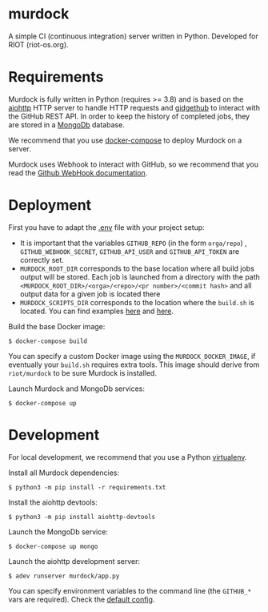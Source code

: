 # murdock

A simple CI (continuous integration) server written in Python.
Developed for RIOT (riot-os.org).

# Requirements

Murdock is fully written in Python (requires >= 3.8) and is based on the
[aiohttp](https://docs.aiohttp.org/en/stable/index.html)
HTTP server to handle HTTP requests and
[gidgethub](https://gidgethub.readthedocs.io/en/latest/) to interact with the
GitHub REST API.
In order to keep the history of completed jobs, they are stored in a
[MongoDb](https://www.mongodb.com/) database.

We recommend that you use
[docker-compose](https://docs.docker.com/compose/#compose-documentation) to
deploy Murdock on a server.

Murdock uses Webhook to interact with GitHub, so we recommend that you read
the [Github WebHook documentation](https://docs.github.com/en/developers/webhooks-and-events/webhooks/creating-webhooks).

# Deployment

First you have to adapt the [.env](.env) file with your project setup:
- It is important that the variables `GITHUB_REPO` (in the form `orga/repo`) ,
`GITHUB_WEBHOOK_SECRET`, `GITHUB_API_USER` and `GITHUB_API_TOKEN` are correctly
set.
- `MURDOCK_ROOT_DIR` corresponds to the base location where all build jobs output
will be stored. Each job is launched from a directory with the path
`<MURDOCK_ROOT_DIR>/<orga>/<repo>/<pr number>/<commit hash>` and all output data
for a given job is located there
- `MURDOCK_SCRIPTS_DIR` corresponds to the location where the `build.sh` is
located. You can find examples [here](utils/buils.sh) and
[here](scripts.example/build.sh.example).

Build the base Docker image:

```
$ docker-compose build
```

You can specify a custom Docker image using the `MURDOCK_DOCKER_IMAGE`, if
eventually your `build.sh` requires extra tools. This
image should derive from `riot/murdock` to be sure Murdock is installed.

Launch Murdock and MongoDb services:

```
$ docker-compose up
```

# Development

For local development, we recommend that you use a Python
[virtualenv](https://virtualenv.pypa.io/en/latest/).

Install all Murdock dependencies:

```
$ python3 -m pip install -r requirements.txt
```

Install the aiohttp devtools:

```
$ python3 -m pip install aiohttp-devtools
```

Launch the MongoDb service:

```
$ docker-compose up mongo
```

Launch the aiohttp development server:

```
$ adev runserver murdock/app.py
```

You can specify environment variables to the command line (the `GITHUB_*`
vars are required). Check the [default config](murdock/config.py).
